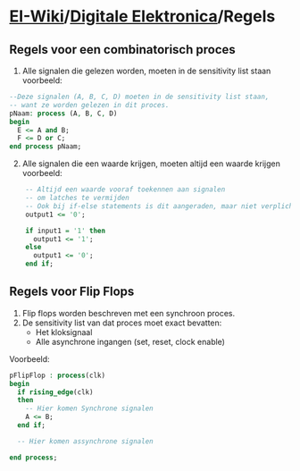 # [EI-Wiki](..)/[Digitale Elektronica](Home)/Regels
## Regels voor een combinatorisch proces
1. Alle signalen die gelezen worden, moeten in de sensitivity list staan  
  voorbeeld:
```vhdl
--Deze signalen (A, B, C, D) moeten in de sensitivity list staan,
-- want ze worden gelezen in dit proces.
pNaam: process (A, B, C, D) 
begin 
  E <= A and B;
  F <= D or C;
end process pNaam; 
```

2. Alle signalen die een waarde krijgen, moeten altijd een waarde krijgen  
  voorbeeld:
```vhdl
    -- Altijd een waarde vooraf toekennen aan signalen
    -- om latches te vermijden
    -- Ook bij if-else statements is dit aangeraden, maar niet verplicht.
    output1 <= '0';

    if input1 = '1' then 
      output1 <= '1'; 
    else 
      output1 <= '0';
    end if; 
``` 

## Regels voor Flip Flops
1. Flip flops worden beschreven met een synchroon proces.
2. De sensitivity list van dat proces moet exact bevatten:
   * Het kloksignaal
   * Alle asynchrone ingangen (set, reset, clock enable)

Voorbeeld:

```vhdl
pFlipFlop : process(clk)
begin
  if rising_edge(clk)
  then
    -- Hier komen Synchrone signalen
    A <= B;
  end if;

  -- Hier komen assynchrone signalen

end process;
```
